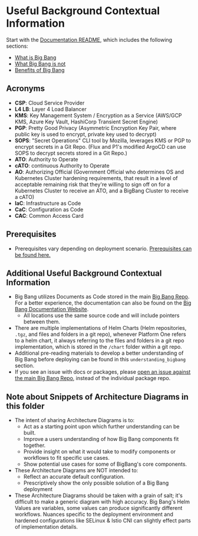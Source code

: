 # Useful Background Contextual Information

Start with the [Documentation README](../README.md), which includes the following sections:

* [What is Big Bang](../README.md#what-is-big-bang)
* [What Big Bang is not](../README.md#what-big-bang-isnt)
* [Benefits of Big Bang](../README.md#benefits-of-using-big-bang)

## Acronyms

* **CSP**: Cloud Service Provider
* **L4 LB**: Layer 4 Load Balancer
* **KMS**: Key Management System / Encryption as a Service (AWS/GCP KMS, Azure Key Vault, HashiCorp Transient Secret Engine)
* **PGP**: Pretty Good Privacy (Asymmetric Encryption Key Pair, where public key is used to encrypt, private key used to decrypt)
* **SOPS**: "Secret Operations" CLI tool by Mozilla, leverages KMS or PGP to encrypt secrets in a Git Repo. (Flux and P1's modified ArgoCD can use SOPS to decrypt secrets stored in a Git Repo.)
* **ATO**: Authority to Operate
* **cATO**: continuous Authority to Operate
* **AO**: Authorizing Official (Government Official who determines OS and Kubernetes Cluster hardening requirements, that result in a level of acceptable remaining risk that they're willing to sign off on for a Kubernetes Cluster to receive an ATO, and a BigBang Cluster to receive a cATO)
* **IaC**: Infrastructure as Code
* **CaC**: Configuration as Code
* **CAC**: Common Access Card  

## Prerequisites

* Prerequisites vary depending on deployment scenario. [Prerequisites can be found here.](../prerequisites/)

## Additional Useful Background Contextual Information

* Big Bang utilizes Documents as Code stored in the main [Big Bang Repo](https://repo1.dso.mil/big-bang/bigbang/docs). For a better experience, the documentation can also be found on the [Big Bang Documentation Website](https://docs-bigbang.dso.mil).
    * All locations use the same source code and will include pointers between them.
* There are multiple implementations of Helm Charts (Helm repositories, `.tgz`, and files and folders in a git repo), whenever Platform One refers to a helm chart, it always referring to the files and folders in a git repo implementation, which is stored in the `/chart` folder within a git repo.
* Additional pre-reading materials to develop a better understanding of Big Bang before deploying can be found in this `understanding_bigbang` section.
* If you see an issue with docs or packages, please [open an issue against the main Big Bang Repo](https://repo1.dso.mil/big-bang/bigbang/-/issues), instead of the individual package repo.

## Note about Snippets of Architecture Diagrams in this folder

* The intent of sharing Architecture Diagrams is to:
    * Act as a starting point upon which further understanding can be built.
    * Improve a users understanding of how Big Bang components fit together.
    * Provide insight on what it would take to modify components or workflows to fit specific use cases.
    * Show potential use cases for some of BigBang's core components.
* These Architecture Diagrams are NOT intended to:
    * Reflect an accurate default configuration.
    * Prescriptively show the only possible solution of a Big Bang deployment
* These Architecture Diagrams should be taken with a grain of salt; it's difficult to make a generic diagram with high accuracy. Big Bang's Helm Values are variables, some values can produce significantly different workflows. Nuances specific to the deployment environment and hardened configurations like SELinux & Istio CNI can slightly effect parts of implementation details.
